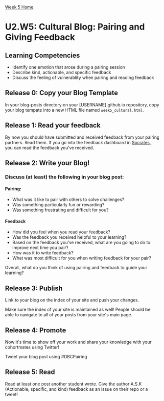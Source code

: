 [Week 5 Home](../)

# U2.W5: Cultural Blog: Pairing and Giving Feedback

## Learning Competencies
- Identify one emotion that arose during a pairing session
- Describe kind, actionable, and specific feedback
- Discuss the feeling of vulnerablity when pairing and reading feedback

## Release 0: Copy your Blog Template
In your blog-posts directory on your [USERNAME].github.io repository, copy your blog tempate into a new HTML file named `week5_cultural.html`. 

## Release 1: Read your feedback
By now you should have submitted and received feedback from your pairing partners. Read them. If you go into the feedback dashboard in [Socrates](https://socrates.devbootcamp.com/feedback), you can read the feedback you've received.

## Release 2: Write your Blog!

### Discuss (at least) the following in your blog post:
#### Pairing: 
- What was it like to pair with others to solve challenges?
- Was something particularly fun or rewarding?
- Was something frustrating and difficult for you?

#### Feedback
- How did you feel when you read your feedback? 
- Was the feedback you received helpful to your learning?
- Based on the feedback you've received, what are you going to 
do to improve next time you pair?
- How was it to write feedback? 
- What was most difficult for you when writing feedback for your pair?

Overall, what do you think of using pairing and feedback to guide your learning?


## Release 3: Publish
Link to your blog on the index of your site and push your changes. 

Make sure the index of your site is maintained as well! People should be able to navigate to all of your posts from your site's main page. 

## Release 4: Promote

Now it's time to show off your work and share your knowledge with your cohortmates using Twitter! 

Tweet your blog post using #DBCPairing

## Release 5: Read

Read at least one post another student wrote. Give the author A.S.K (Actionable, specific, and kind) feedback as an issue on their repo or a tweet!